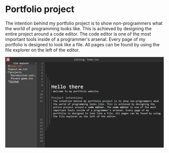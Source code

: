 # Portfolio project
The intention behind my portfolio project is to show non-programmers what the world of programming looks like.
This is achieved by designing the entire project around a code editor. The code editor is one
of the most important tools inside of a programmer's arsenal. Every page of my portfolio is designed to look
like a file. All pages can be found by using the file explorer on the left of the editor.

![Project preview - Home page](./docs/ProjectPreview1.png)

